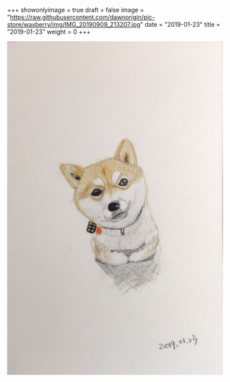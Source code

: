 +++
showonlyimage = true 
draft = false 
image = "https://raw.githubusercontent.com/dawnorigin/pic-store/waxberry/img/IMG_20190909_213207.jpg" 
date = "2019-01-23" 
title = "2019-01-23" 
weight = 0 
+++

![drawing](https://raw.githubusercontent.com/dawnorigin/pic-store/waxberry/img/IMG_20190909_213207.jpg)  
